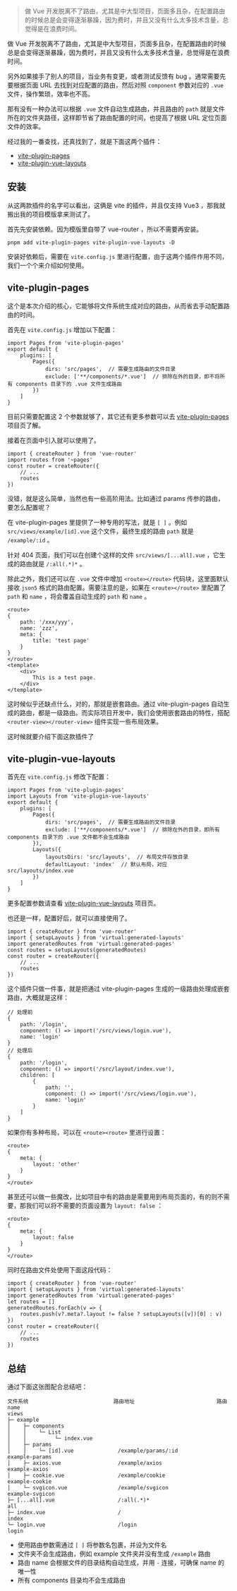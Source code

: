 > 做 Vue 开发脱离不了路由，尤其是中大型项目，页面多且杂，在配置路由的时候总是会变得逐渐暴躁，因为费时，并且又没有什么太多技术含量，总觉得是在浪费时间。

做 Vue 开发脱离不了路由，尤其是中大型项目，页面多且杂，在配置路由的时候总是会变得逐渐暴躁，因为费时，并且又没有什么太多技术含量，总觉得是在浪费时间。

另外如果接手了别人的项目，当业务有变更，或者测试反馈有 bug 。通常需要先要根据页面 URL 去找到对应配置的路由，然后对照 `component` 参数对应的 `.vue` 文件，操作繁琐，效率也不高。

那有没有一种办法可以根据 `.vue` 文件自动生成路由，并且路由的 `path` 就是文件所在的文件夹路径，这样即节省了路由配置的时间，也提高了根据 URL 定位页面文件的效率。

经过我的一番查找，还真找到了，就是下面这两个插件：

- [vite-plugin-pages](https://github.com/hannoeru/vite-plugin-pages)
- [vite-plugin-vue-layouts](https://github.com/JohnCampionJr/vite-plugin-vue-layouts)

## 安装

从这两款插件的名字可以看出，这俩是 vite 的插件，并且仅支持 Vue3 ，那我就搬出我的项目模版拿来测试了。

首先先安装依赖。因为模版里自带了 vue-router ，所以不需要再安装。

```
pnpm add vite-plugin-pages vite-plugin-vue-layouts -D

```

安装好依赖后，需要在 `vite.config.js` 里进行配置，由于这两个插件作用不同，我们一个个来介绍如何使用。

## vite-plugin-pages

这个是本次介绍的核心，它能够将文件系统生成对应的路由，从而省去手动配置路由的时间。

首先在 `vite.config.js` 增加以下配置：

```
import Pages from 'vite-plugin-pages'
export default {
    plugins: [
        Pages({
            dirs: 'src/pages',  // 需要生成路由的文件目录
            exclude: ['**/components/*.vue']  // 排除在外的目录，即不将所有 components 目录下的 .vue 文件生成路由
        })
    ]
}

```

目前只需要配置这 2 个参数就够了，其它还有更多参数可以去 [vite-plugin-pages](https://github.com/hannoeru/vite-plugin-pages) 项目页了解。

接着在页面中引入就可以使用了。

```
import { createRouter } from 'vue-router'
import routes from '~pages'
const router = createRouter({
    // ...
    routes
})

```

没错，就是这么简单，当然也有一些高阶用法。比如通过 params 传参的路由，要怎么配置呢？

在 vite-plugin-pages 里提供了一种专用的写法，就是 `[ ]` 。例如 `src/views/example/[id].vue` 这个文件，最终生成的路由 `path` 就是 `/example/:id` 。

针对 404 页面，我们可以在创建个这样的文件 `src/views/[...all].vue` ，它生成的路由就是 `/:all(.*)*` 。

除此之外，我们还可以在 `.vue` 文件中增加 `<route></route>` 代码块，这里面默认接收 `json5` 格式的路由配置。需要注意的是，如果在 `<route></route>` 里配置了 `path` 和 `name` ，将会覆盖自动生成的 `path` 和 `name` 。

```
<route>
{
    path: '/xxx/yyy',
    name: 'zzz',
    meta: {
        title: 'test page'
    }
}
</route>
<template>
	<div>
        This is a test page.
    </div>
</template>

```

这时候似乎还缺点什么，对的，那就是嵌套路由。通过 vite-plugin-pages 自动生成的路由，都是一级路由。而实际项目开发中，我们会使用嵌套路由的特性，搭配 `<router-view></router-view>` 组件实现一些布局效果。

这时候就要介绍下面这款插件了

## vite-plugin-vue-layouts

首先在 `vite.config.js` 修改下配置：

```
import Pages from 'vite-plugin-pages'
import Layouts from 'vite-plugin-vue-layouts'
export default {
    plugins: [
        Pages({
            dirs: 'src/pages',  // 需要生成路由的文件目录
            exclude: ['**/components/*.vue']  // 排除在外的目录，即所有 components 目录下的 .vue 文件都不会生成路由
        }),
        Layouts({
            layoutsDirs: 'src/layouts',  // 布局文件存放目录
            defaultLayout: 'index'  // 默认布局，对应 src/layouts/index.vue
        })
    ]
}

```

更多配置参数请查看 [vite-plugin-vue-layouts](https://github.com/JohnCampionJr/vite-plugin-vue-layouts) 项目页。

也还是一样，配置好后，就可以直接使用了。

```
import { createRouter } from 'vue-router'
import { setupLayouts } from 'virtual:generated-layouts'
import generatedRoutes from 'virtual:generated-pages'
const routes = setupLayouts(generatedRoutes)
const router = createRouter({
    // ...
    routes
})

```

这个插件只做一件事，就是把通过 vite-plugin-pages 生成的一级路由处理成嵌套路由，大概就是这样：

```
// 处理前
{
    path: '/login',
    component: () => import('/src/views/login.vue'),
    name: 'login'
}
// 处理后
{
    path: '/login',
    component: () => import('/src/layout/index.vue'),
    children: [
        {
            path: '',
            component: () => import('/src/views/login.vue'),
            name: 'login'
        }
    ]
}

```

如果你有多种布局，可以在 `<route><route>` 里进行设置：

```
<route>
{
    meta: {
        layout: 'other'
    }
}
</route>

```

甚至还可以做一些魔改，比如项目中有的路由是需要用到布局页面的，有的则不需要，那我们可以将不需要的页面设置为 `layout: false` ：

```
<route>
{
    meta: {
        layout: false
    }
}
</route>

```

同时在路由文件处使用下面这段代码：

```
import { createRouter } from 'vue-router'
import { setupLayouts } from 'virtual:generated-layouts'
import generatedRoutes from 'virtual:generated-pages'
let routes = []
generatedRoutes.forEach(v => {
    routes.push(v?.meta?.layout != false ? setupLayouts([v])[0] : v)
})
const router = createRouter({
    // ...
    routes
})

```

## 总结

通过下面这张图配合总结吧：

```
文件系统                           路由地址                          路由 name
views
├─ example
│    ├─ components
│    │    └─ List
│    │         └─ index.vue
│    ├─ params
│    │    └─ [id].vue              /example/params/:id              example-params
│    ├─ axios.vue                  /example/axios                   example-axios
│    ├─ cookie.vue                 /example/cookie                  example-cookie
│    └─ svgicon.vue                /example/svgicon                 example-svgicon
├─ [...all].vue                    /:all(.*)*                       all
├─ index.vue                       /                                index
└─ login.vue                       /login                           login

```

- 使用路由参数需通过 `[ ]` 将参数名包裹，并设为文件名
- 文件夹不会生成路由，例如 example 文件夹并没有生成 `/example` 路由
- 路由 name 会根据文件的目录结构自动生成，并用 `-` 连接，可确保 name 的唯一性
- 所有 components 目录均不会生成路由
